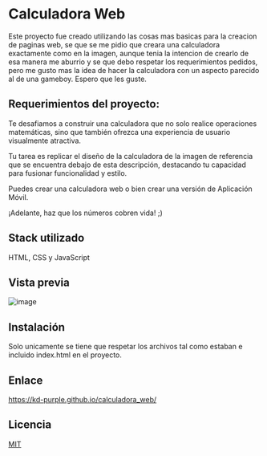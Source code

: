 # Calculadora Web 
Este proyecto fue creado utilizando las cosas mas basicas para la creacion de paginas web, se que se me pidio que creara una calculadora exactamente como en la imagen,
aunque tenia la intencion de crearlo de esa manera me aburrio y se que debo respetar los requerimientos pedidos, pero me gusto mas la idea de hacer la calculadora con un
aspecto parecido al de una gameboy. Espero que les guste.

## Requerimientos del proyecto: 

Te desafiamos a construir una calculadora que no solo realice operaciones matemáticas, sino que también ofrezca una experiencia de usuario visualmente atractiva. 

Tu tarea es replicar el diseño de la calculadora de la imagen de referencia que se encuentra debajo de esta descripción, destacando tu capacidad para fusionar funcionalidad y estilo.

Puedes crear una calculadora web o bien crear una versión de Aplicación Móvil.

¡Adelante, haz que los números cobren vida! ;)

## Stack utilizado
HTML, CSS y JavaScript

## Vista previa
![image](https://github.com/KD-Purple/calculadora_web/assets/71620391/2808c998-ddb1-4c71-b85e-13f8505e8953)


## Instalación
Solo unicamente se tiene que respetar los archivos tal como estaban e incluido index.html en el proyecto.

## Enlace
https://kd-purple.github.io/calculadora_web/

## Licencia
[MIT](https://choosealicense.com/licenses/mit/)
